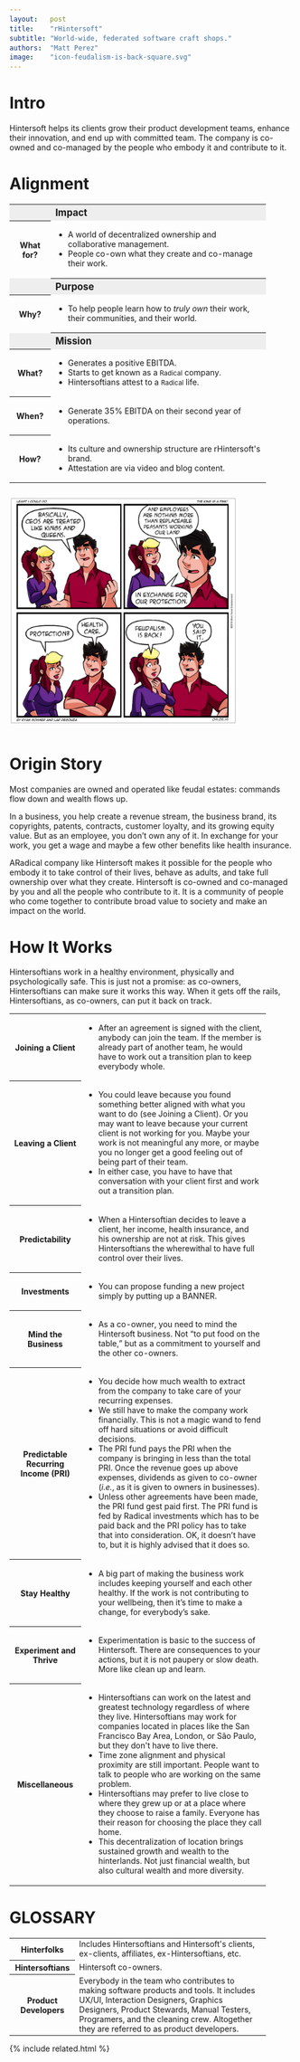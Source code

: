 ```yaml
---
layout:   post
title:    "rHintersoft"
subtitle: "World-wide, federated software craft shops."
authors:  "Matt Perez"
image:    "icon-feudalism-is-back-square.svg"
---
```


<div style="display: none; ">
 <p>World-wide, software craft shhop ensemble.</p>
</div>

<h1>Intro</h1>
 <p>Hintersoft helps its clients grow their product development teams, enhance their innovation, and end up with committed team. The company is co-owned and co-managed by the people who embody it and contribute to it.</p>

<h1>Alignment</h1>
 <div class="_center">
  <table style="width:90%; ">
   <tr style="background-color:#EEE; ">
    <td></td>
    <th style="font-size:larger; text-align:left; ">Impact</th>
   </tr>
   <tr>
    <th>What for?</th>
    <td>
     <ul>
      <li>A world of decentralized ownership and collaborative management.</li>
      <li>People co-own what they create and co-manage their work.</li>
     </ul>
    </td>
   </tr>
   <tr style="background-color:#EEE; text-align:left; ">
    <td></td>
    <th style="font-size:larger; ">Purpose</th>
   </tr>
   <tr>
    <th>Why?</th>
    <td>
     <ul>
      <li>To help people learn how to <em>truly own</em> their work, their communities, and their world.</li>
     </ul>
    </td>
   </tr>
   <tr style="background-color:#EEE; text-align:left; ">
    <td></td>
    <th style="font-size:larger; ">Mission</th>
   </tr>
   <tr>
    <th>What?</th>
    <td>
     <ul>
      <li>Generates a positive EBITDA.</li>
      <li>Starts to get known as a <span style="font-size:smaller; ">Radical</span> company.</li>
      <li>Hintersoftians attest to a <span style="font-size:smaller; ">Radical</span> life.</li>
     </ul>
    </td>
   </tr>
   <tr>
    <th>When?</th>
    <td>
     <ul>
      <li>Generate 35% EBITDA on their second year of operations.</li>
     </ul>
    </td>
   </tr>
   <tr>
    <th>How?</th>
    <td>
     <ul>
      <li>Its culture and ownership structure are rHintersoft's brand.</li>
      <li>Attestation are via video and blog content.</li>
     </ul>
    </td>
   </tr>
  </table>
 </div>
 <div class="_center">
  <img
   src="/assets/img/pic-feudalism-is-back-square.svg"
   width="80%"
   title="Feudalism is back-square"
   style="margin:10px 0; "
   alt="A vignette of four frames. The young man tells the young woman, 'Basically, CEOs are treated like kings and queens.' He continues, 'And employees are nothing more than replaceable peasants working our land in exchange for protection.' She then asks, 'Protection?' To which answers, 'Healthcare.' She exclaims, 'Feudalism is back!' and he closes with, 'You said it.'">
 </div>

<h1>Origin Story</h1>
 <p>Most companies are owned and operated like feudal estates: commands flow down and wealth flows up.</p>
 <p>In a business, you help create a revenue stream, the business brand, its copyrights, patents, contracts, customer loyalty, and its growing equity value. But as an employee, you don’t own any of it. In exchange for your work, you get a wage and maybe a few other benefits like health insurance.</p>
 <p>A<span class='_paradigm'>Radical</span> company like Hintersoft makes it possible for the people who embody it to take control of their lives, behave as adults, and take full ownership over what they create. Hintersoft is co-owned and co-managed by you and all the people who contribute to it. It is a community of people who come together to contribute broad value to society and make an impact on the world.</p>

<h1>How It Works</h1>
 <p>Hintersoftians work in a healthy environment, physically and psychologically safe. This is just not a promise: as co-owners, Hintersoftians can make sure it works this way. When it gets off the rails, Hintersoftians, as co-owners, can put it back on track.</p>
  <div class="_center">
   <table class="_background" style="width:90%; ">
    <tr>
     <th>Joining a Client</th>
     <td>
      <ul>
       <li>After an agreement is signed with the client, anybody can join the team. If the member is already part of another team, he would have to work out a transition plan to keep everybody whole.</li>
      </ul>
     </td>
    </tr>
    <tr>
     <th>Leaving a Client</th>
     <td>
      <ul>
       <li>You could leave because you found something better aligned with what you want to do (see Joining a Client). Or you may want to leave because your current client is not working for you. Maybe your work is not meaningful any more, or maybe you no longer get a good feeling out of being part of their team.</li>
       <li>In either case, you have to have that conversation with your client first and work out a transition plan.</li>
      </ul>
     </td>
    </tr>
    <tr>
     <th>Predictability</th>
     <td>
      <ul>
       <li>When a Hintersoftian decides to leave a client, her income, health insurance, and his ownership are not at risk. This gives Hintersoftians the wherewithal to have full control over their lives.</li>
      </ul>
     </td>
    </tr>
    <tr>
     <th>Investments</th>
     <td>
      <ul>
       <li>You can propose funding a new project simply by putting up a <span class='_paradigm'>BANNER</span>.</li>
      </ul>
     </td>
    </tr>
    <tr>
     <th>Mind the Business</th>
     <td>
      <ul>
       <li>As a co-owner, you need to mind the Hintersoft business. Not “to put food on the table,” but as a commitment to yourself and the other co-owners.</li>
      </ul>
     </td>
    </tr>
    <tr>
     <th>Predictable Recurring Income (PRI)</th>
     <td>
      <ul>
       <li>You decide how much wealth to extract from the company to take care of your recurring expenses.</li>
       <li>We still have to make the company work financially. This is not a magic wand to fend off hard situations or avoid difficult decisions.</li>
       <li>The PRI fund pays the PRI when the company is bringing in less than the total PRI. Once the revenue goes up above expenses, dividends as given to co-owner (<em>i.e.</em>, as it is given to owners in businesses).</li>
       <li>Unless other agreements have been made, the PRI fund gest paid first. The PRI fund is fed by <span class='_paradigm'>Radical</span> investments which has to be paid back and the PRI policy has to take that into consideration. OK, it doesn&rsquo;t have to, but it is highly advised that it does so.</li>
      </ul>
     </td>
    </tr>
    <tr>
     <th>Stay Healthy</th>
     <td>
      <ul>
       <li>A big part of making the business work includes keeping yourself and each other healthy. If the work is not contributing to your wellbeing, then it’s time to make a change, for everybody’s sake.</li>
      </ul>
     </td>
    </tr>
    <tr>
     <th>Experiment and Thrive</th>
     <td>
      <ul>
       <li>Experimentation is basic to the success of Hintersoft. There are consequences to your actions, but it is not paupery or slow death. More like clean up and learn.</li>
      </ul>
     </td>
    </tr>
    <tr>
     <th>Miscellaneous</th>
     <td>
      <ul>
       <li>Hintersoftians can work on the latest and greatest technology regardless of where they live. Hintersoftians may work for companies located in places like the San Francisco Bay Area, London, or São Paulo, but they don't have to live there.</li>
       <li>Time zone alignment and physical proximity are still important. People want to talk to people who are working on the same problem.</li>
       <li>Hintersoftians may prefer to live close to where they grew up or at a place where they choose to raise a family. Everyone has their reason for choosing the place they call home.</li>
       <li>This decentralization of location brings sustained growth and wealth to the hinterlands. Not just financial wealth, but also cultural wealth and more diversity.</li>
      </ul>
     </td>
    </tr>
   </table>
  </div>

<h1 class="_section">GLOSSARY</h1>
 <div class="_center">
  <table class="_background" style="width:90%; ">
   <tr>
    <th>Hinterfolks</th>
    <td>Includes Hintersoftians and Hintersoft's clients, ex-clients, affiliates, ex-Hintersoftians, etc.</td>
   </tr>
   <tr>
    <th>Hintersoftians</th>
    <td>Hintersoft co-owners.</td>
   </tr>
   <tr>
    <th>Product Developers</th>
    <td>Everybody in the team who contributes to making software products and tools. It includes UX/UI, Interaction Designers, Graphics Designers, Product Stewards, Manual Testers, Programers, and the cleaning crew. Altogether they are referred to as product developers.</td>
   </tr>
  </table>
 </div>

{% include related.html %}

